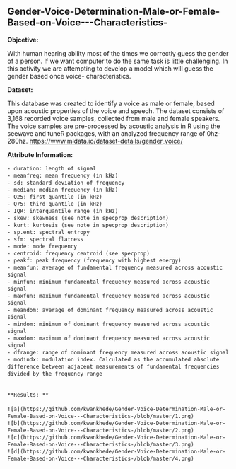 ## Gender-Voice-Determination-Male-or-Female-Based-on-Voice---Characteristics-

**Objcetive:**

With human hearing ability most of the times we correctly guess the gender of a person. If we want computer to do the same task is little challenging. In this activity we are attempting to develop a model which will guess the gender based once voice- characteristics.

**Dataset:**

This database was created to identify a voice as male or female, based upon acoustic properties of the voice and speech. The dataset consists of 3,168 recorded voice samples, collected from male and female speakers. The voice samples are pre-processed by acoustic analysis in R using the seewave and tuneR packages, with an analyzed frequency range of 0hz-280hz.
https://www.mldata.io/dataset-details/gender_voice/

**Attribute Information:**

    - duration: length of signal
    - meanfreq: mean frequency (in kHz)
    - sd: standard deviation of frequency
    - median: median frequency (in kHz)
    - Q25: first quantile (in kHz)
    - Q75: third quantile (in kHz)
    - IQR: interquantile range (in kHz)
    - skew: skewness (see note in specprop description)
    - kurt: kurtosis (see note in specprop description)
    - sp.ent: spectral entropy
    - sfm: spectral flatness
    - mode: mode frequency
    - centroid: frequency centroid (see specprop)
    - peakf: peak frequency (frequency with highest energy)
    - meanfun: average of fundamental frequency measured across acoustic signal
    - minfun: minimum fundamental frequency measured across acoustic signal
    - maxfun: maximum fundamental frequency measured across acoustic signal
    - meandom: average of dominant frequency measured across acoustic signal
    - mindom: minimum of dominant frequency measured across acoustic signal
    - maxdom: maximum of dominant frequency measured across acoustic signal
    - dfrange: range of dominant frequency measured across acoustic signal
    - modindx: modulation index. Calculated as the accumulated absolute difference between adjacent measurements of fundamental frequencies divided by the frequency range
    
    
    **Results: **
    
    ![a](https://github.com/kwankhede/Gender-Voice-Determination-Male-or-Female-Based-on-Voice---Characteristics-/blob/master/1.png)
    ![b](https://github.com/kwankhede/Gender-Voice-Determination-Male-or-Female-Based-on-Voice---Characteristics-/blob/master/2.png)
    ![c](https://github.com/kwankhede/Gender-Voice-Determination-Male-or-Female-Based-on-Voice---Characteristics-/blob/master/3.png)
    ![d](https://github.com/kwankhede/Gender-Voice-Determination-Male-or-Female-Based-on-Voice---Characteristics-/blob/master/4.png)
    
    
